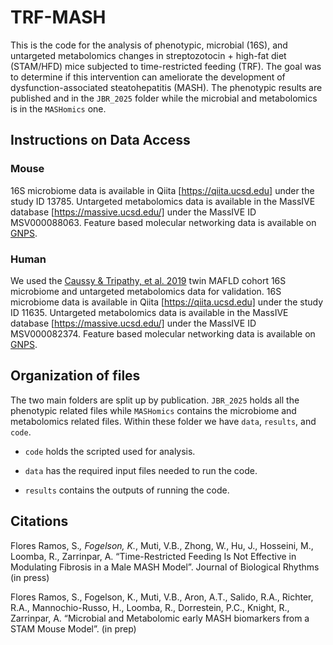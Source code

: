 # TRF-MASH

This is the code for the analysis of phenotypic, microbial (16S), and untargeted metabolomics changes in streptozotocin + high-fat diet (STAM/HFD) mice subjected to time-restricted feeding (TRF). The goal was to determine if this intervention can ameliorate the development of dysfunction-associated steatohepatitis (MASH). The phenotypic results are published and in the `JBR_2025` folder while the microbial and metabolomics is in the `MASHomics` one.

## Instructions on Data Access

### Mouse

16S microbiome data is available in Qiita [https://qiita.ucsd.edu] under the study ID 13785. Untargeted metabolomics data is available in the MassIVE database [https://massive.ucsd.edu/] under the MassIVE ID MSV000088063. Feature based molecular networking data is available on [GNPS](https://gnps.ucsd.edu/ProteoSAFe/status.jsp?task=f41b3349635c4db3951083ad68727fc2).

### Human

We used the [Caussy & Tripathy, et al. 2019](https://www.nature.com/articles/s41467-019-09455-9) twin MAFLD cohort 16S microbiome and untargeted metabolomics data for validation. 16S microbiome data is available in Qiita [https://qiita.ucsd.edu] under the study ID 11635. Untargeted metabolomics data is available in the MassIVE database [https://massive.ucsd.edu/] under the MassIVE ID MSV000082374. Feature based molecular networking data is available on [GNPS](https://gnps.ucsd.edu/ProteoSAFe/status.jsp?task=778cfcb06dec4af3bf8bc8c50bb388dc). 

## Organization of files

The two main folders are split up by publication. `JBR_2025` holds all the phenotypic related files while `MASHomics` contains the microbiome and metabolomics related files. Within these folder we have `data`, `results`, and `code`.

- `code` holds the scripted used for analysis.

- `data` has the required input files needed to run the code.

- `results` contains the outputs of running the code.

## Citations

Flores Ramos, S.*, Fogelson, K.*, Muti, V.B., Zhong, W., Hu, J., Hosseini, M., Loomba, R., Zarrinpar, A. “Time-Restricted Feeding Is Not Effective in Modulating Fibrosis in a Male MASH Model”. Journal of Biological Rhythms (in press)

Flores Ramos, S., Fogelson, K., Muti, V.B., Aron, A.T., Salido, R.A., Richter, R.A., Mannochio-Russo, H., Loomba, R., Dorrestein, P.C., Knight, R., Zarrinpar, A. “Microbial and Metabolomic early MASH biomarkers from a STAM Mouse Model”. (in prep)
